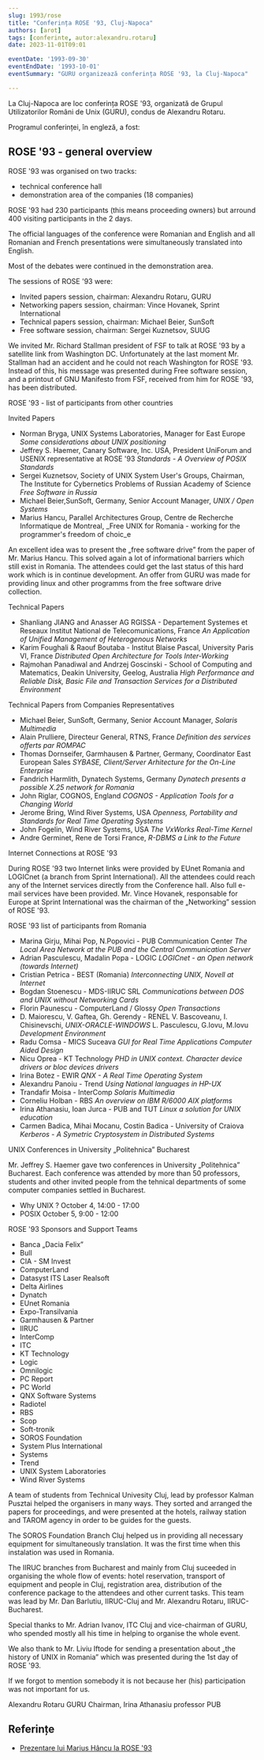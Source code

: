 ```yaml
---
slug: 1993/rose
title: "Conferința ROSE '93, Cluj-Napoca"
authors: [arot]
tags: [conferinte, autor:alexandru.rotaru]
date: 2023-11-01T09:01

eventDate: '1993-09-30'
eventEndDate: '1993-10-01'
eventSummary: "GURU organizează conferința ROSE '93, la Cluj-Napoca"

---
```


La Cluj-Napoca are loc conferința ROSE '93, organizată de Grupul Utilizatorilor
Români de Unix (GURU), condus de Alexandru Rotaru.

<!-- truncate -->

Programul conferinței, în engleză, a fost:

## ROSE '93 - general overview

ROSE '93 was organised on two tracks:

- technical conference hall
- demonstration area of the companies (18 companies)

ROSE '93 had 230 participants (this means proceeding owners) but arround 400 visiting participants in the 2 days.

The official languages of the conference were Romanian and English and all Romanian and French presentations were simultaneously translated into English.

Most of the debates were continued in the demonstration area.

The sessions of ROSE '93 were:

- Invited papers session, chairman: Alexandru Rotaru, GURU
- Networking papers session, chairman: Vince Hovanek, Sprint International
- Technical papers session, chairman: Michael Beier, SunSoft
- Free software session, chairman: Sergei Kuznetsov, SUUG

We invited Mr. Richard Stallman president of FSF to talk at ROSE '93 by a satellite link from Washington DC. Unfortunately at the last moment Mr. Stallman had an accident and he could not reach Washington for ROSE '93. Instead of this, his message was presented during Free software session, and a printout of GNU Manifesto from FSF, received from him for ROSE '93, has been distributed.

ROSE '93 - list of participants from other countries

Invited Papers

- Norman Bryga, UNIX Systems Laboratories, Manager for East Europe
_Some considerations about UNIX positioning_
- Jeffrey S. Haemer, Canary Software, Inc. USA, President UniForum and USENIX representative at ROSE '93
_Standards - A Overview of POSIX Standards_
- Sergei Kuznetsov, Society of UNIX System User's Groups, Chairman, The Institute for Cybernetics Problems of Russian Academy of Science
_Free Software in Russia_
- Michael Beier,SunSoft, Germany, Senior Account Manager,
_UNIX / Open Systems_
- Marius Hancu, Parallel Architectures Group, Centre de Recherche Informatique de Montreal,
_Free UNIX for Romania - working for the programmer's freedom of choic_e

An excellent idea was to present the „free software drive” from the paper of Mr. Marius Hancu. This solved again a lot of informational barriers which still exist in Romania. The attendees could get the last status of this hard work which is in continue development. An offer from GURU was made for providing linux and other programms from the free software drive collection.

Technical Papers

- Shanliang JIANG and Anasser AG RGISSA - Departement Systemes et Reseaux Institut National de Telecomunications, France
_An Application of Unified Management of Heterogenous Networks_
- Karim Foughali & Raouf Boutaba - Institut Blaise Pascal, University Paris VI, France
_Distributed Open Architecture for Tools Inter-Working_
- Rajmohan Panadiwal and Andrzej Goscinski - School of Computing and Matematics, Deakin University, Geelog, Australia
_High Performance and Reliable Disk, Basic File and Transaction Services for a Distributed Environment_

Technical Papers from Companies Representatives

- Michael Beier, SunSoft, Germany, Senior Account Manager,
_Solaris Multimedia_
- Alain Prulliere, Directeur General, RTNS, France
_Definition des services offerts par ROMPAC_
- Thomas Dornseifer, Garmhausen & Partner, Germany, Coordinator East European Sales
_SYBASE, Client/Server Arhitecture for the On-Line Enterprise_
- Fandrich Harmlith, Dynatech Systems, Germany
_Dynatech presents a possible X.25 network for Romania_
- John Riglar, COGNOS, England
_COGNOS - Application Tools for a Changing World_
- Jerome Bring, Wind River Systems, USA
_Openness, Portability and Standards for Real Time Operating Systems_
- John Fogelin, Wind River Systems, USA
_The VxWorks Real-Time Kernel_
- Andre Germinet, Rene de Torsi France,
_R-DBMS a Link to the Future_

Internet Connections at ROSE '93

During ROSE '93 two Internet links were provided by EUnet Romania and LOGICnet (a branch from Sprint International). All the attendees could reach any of the Internet services directly from the Conference hall. Also full e-mail services have been provided. Mr. Vince Hovanek, responsable for Europe at Sprint International was the chairman of the „Networking” session of ROSE '93.

ROSE '93 list of participants from Romania

- Marina Girju, Mihai Pop, N.Popovici - PUB Communication Center
_The Local Area Network at the PUB and the Central Communication Server_
- Adrian Pasculescu, Madalin Popa - LOGIC
_LOGICnet - an Open network (towards Internet)_
- Cristian Petrica - BEST (Romania)
_Interconnecting UNIX, Novell at Internet_
- Bogdan Stoenescu - MDS-IIRUC SRL
_Communications between DOS and UNIX without Networking Cards_
- Florin Paunescu - ComputerLand / Glossy
_Open Transactions_
- D. Maiorescu, V. Gaftea, Gh. Gerendy - RENEL
V. Bascoveanu, I. Chisinevschi, _UNIX-ORACLE-WINDOWS_
L. Pasculescu, G.Iovu, M.Iovu _Development Environment_
- Radu Comsa - MICS Suceava
_GUI for Real Time Applications Computer Aided Design_
- Nicu Oprea - KT Technology
_PHD in UNIX context. Character device drivers or bloc devices drivers_
- Irina Botez - EWIR
_QNX - A Real Time Operating System_
- Alexandru Panoiu - Trend
_Using National languages in HP-UX_
- Trandafir Moisa - InterComp
_Solaris Multimedia_
- Corneliu Holban - RBS
_An overview on IBM R/6000 AIX platforms_
- Irina Athanasiu, Ioan Jurca - PUB and TUT
_Linux a solution for UNIX education_
- Carmen Badica, Mihai Mocanu, Costin Badica - University of Craiova
_Kerberos - A Symetric Cryptosystem in Distributed Systems_

UNIX Conferences in University „Politehnica” Bucharest

Mr. Jeffrey S. Haemer gave two conferences in University „Politehnica” Bucharest. Each conference was attended by more than 50 professors, students and other invited people from the tehnical departments of some computer companies settled in Bucharest.

- Why UNIX ? October 4, 14:00 - 17:00
- POSIX October 5, 9:00 - 12:00

ROSE '93 Sponsors and Support Teams

- Banca „Dacia Felix”
- Bull
- CIA - SM Invest
- ComputerLand
- Datasyst ITS Laser Realsoft
- Delta Airlines
- Dynatch
- EUnet Romania
- Expo-Transilvania
- Garmhausen & Partner
- IIRUC
- InterComp
- ITC
- KT Technology
- Logic
- Omnilogic
- PC Report
- PC World
- QNX Software Systems
- Radiotel
- RBS
- Scop
- Soft-tronik
- SOROS Foundation
- System Plus International
- Systems
- Trend
- UNIX System Laboratories
- Wind River Systems

A team of students from Technical Univesity Cluj, lead by professor Kalman Pusztai helped the organisers in many ways. They sorted and arranged the papers for proceedings, and were presented at the hotels, railway station and TAROM agency in order to be guides for the guests.

The SOROS Foundation Branch Cluj helped us in providing all necessary equipment for simultaneously translation. It was the first time when this instalation was used in Romania.

The IIRUC branches from Bucharest and mainly from Cluj suceeded in organising the whole flow of events: hotel reservation, transport of equipment and people in Cluj, registration area, distribution of the conference package to the attendees and other current tasks. This team was lead by Mr. Dan Barlutiu, IIRUC-Cluj and Mr. Alexandru Rotaru, IIRUC-Bucharest.

Special thanks to Mr. Adrian Ivanov, ITC Cluj and vice-chairman of GURU, who spended mostly all his time in helping to organise the whole event.

We also thank to Mr. Liviu Iftode for sending a presentation about „the history of UNIX in Romania” which was presented during the 1st day of ROSE '93.

If we forgot to mention somebody it is not because her (his) participation was not important for us.

Alexandru Rotaru GURU Chairman,
Irina Athanasiu professor PUB

## Referințe

- [Prezentare lui Marius Hâncu la ROSE '93](/blog/2023/hancu-mesaj-free-unix-rose93)
